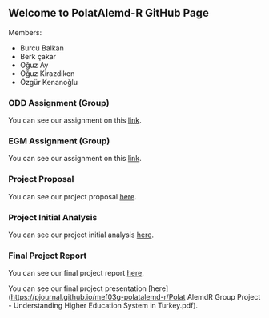 ## Welcome to PolatAlemd-R GitHub Page

Members:
- Burcu Balkan
- Berk çakar
- Oğuz Ay
- Oğuz Kirazdiken
- Özgür Kenanoğlu

### ODD Assignment (Group)

You can see our assignment on this [link](https://pjournal.github.io/mef03g-polatalemd-r/ODD-Car-Sales-Analysis.html).

### EGM Assignment (Group)

You can see our assignment on this [link](https://pjournal.github.io/mef03g-polatalemd-r/EGM_DATA_ANALYSIS.html).

### Project Proposal

You can see our project proposal [here](https://pjournal.github.io/mef03g-polatalemd-r/Polat-Alemd-R-Project-Proposal.html).

### Project Initial Analysis

You can see our project initial analysis [here](https://pjournal.github.io/mef03g-polatalemd-r/Polat-AlemdR-Project-Initial-Analysis.html).

### Final Project Report

You can see our final project report [here](https://pjournal.github.io/mef03g-polatalemd-r/PolatAlem-R----Final-Project-Report.html).

You can see our final project presentation [here](https://pjournal.github.io/mef03g-polatalemd-r/Polat AlemdR Group Project - Understanding Higher Education System in Turkey.pdf).
